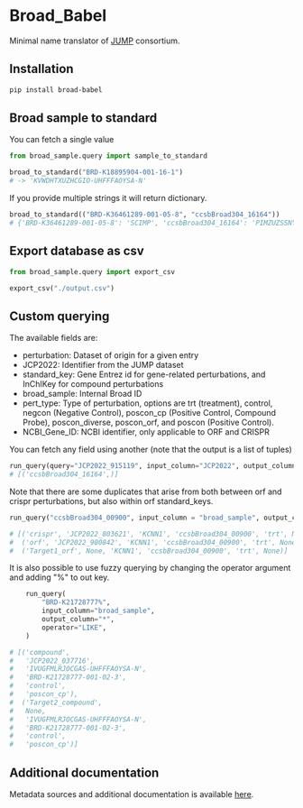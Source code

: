 # Broad_Babel

Minimal name translator of [JUMP](https://jump-cellpainting.broadinstitute.org/) consortium.

## Installation

```bash
pip install broad-babel
```

## Broad sample to standard 
You can fetch a single value
```python
from broad_sample.query import sample_to_standard

broad_to_standard("BRD-K18895904-001-16-1") 
# -> 'KVWDHTXUZHCGIO-UHFFFAOYSA-N'
```
If you provide multiple strings it will return dictionary.

```python
broad_to_standard(("BRD-K36461289-001-05-8", "ccsbBroad304_16164")) 
# {'BRD-K36461289-001-05-8': 'SCIMP', 'ccsbBroad304_16164': 'PIMZUZSSNYHVCU-KBLUICEQSA-N'}
```

## Export database as csv
```python
from broad_sample.query import export_csv

export_csv("./output.csv")
```

## Custom querying
The available fields are:
- perturbation: Dataset of origin for a given entry
- JCP2022: Identifier from the JUMP dataset
- standard_key: Gene Entrez id for gene-related perturbations, and InChIKey for compound perturbations
- broad_sample: Internal Broad ID
- pert_type: Type of perturbation, options are trt (treatment), control, negcon (Negative Control), poscon_cp (Positive Control, Compound Probe), poscon_diverse, poscon_orf, and poscon (Positive Control).
- NCBI_Gene_ID: NCBI identifier, only applicable to ORF and CRISPR

You can fetch any field using another (note that the output is a list of tuples)

```python
run_query(query="JCP2022_915119", input_column="JCP2022", output_column="broad_sample")
# [('ccsbBroad304_16164',)]
```

Note that there are some duplicates that arise from both between orf and crispr perturbations, but also within orf standard_keys.

```python
run_query("ccsbBroad304_00900", input_column = "broad_sample", output_column = "*")

# [('crispr', 'JCP2022_803621', 'KCNN1', 'ccsbBroad304_00900', 'trt', None),
#  ('orf', 'JCP2022_900842', 'KCNN1', 'ccsbBroad304_00900', 'trt', None),
#  ('Target1_orf', None, 'KCNN1', 'ccsbBroad304_00900', 'trt', None)]
```

It is also possible to use fuzzy querying by changing the operator argument and adding "%" to out key.

```python
    run_query(
        "BRD-K21728777%",
        input_column="broad_sample",
        output_column="*",
        operator="LIKE",
    )

# [('compound',
#   'JCP2022_037716',
#   'IVUGFMLRJOCGAS-UHFFFAOYSA-N',
#   'BRD-K21728777-001-02-3',
#   'control',
#   'poscon_cp'),
#  ('Target2_compound',
#   None,
#   'IVUGFMLRJOCGAS-UHFFFAOYSA-N',
#   'BRD-K21728777-001-02-3',
#   'control',
#   'poscon_cp')]
```

## Additional documentation
Metadata sources and additional documentation is available [here](./docs). 
